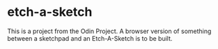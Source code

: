 # etch-a-sketch
This is a project from the Odin Project. A browser version of something between a sketchpad and an Etch-A-Sketch is to be built.
